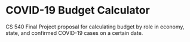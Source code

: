# COVID-19 Budget Calculator

CS 540 Final Project proposal for calculating budget by role in economy, state, and confirmed COVID-19 cases on a certain date.
